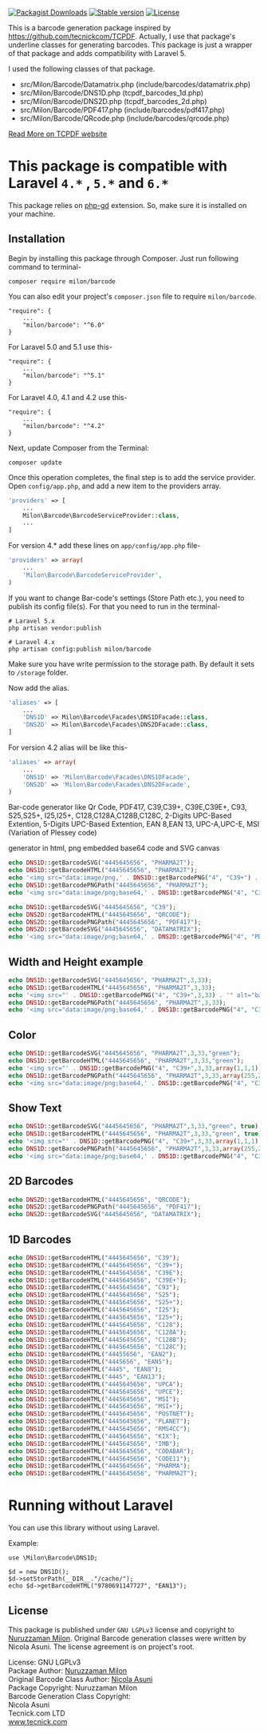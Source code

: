 [![Packagist Downloads](https://img.shields.io/packagist/dt/milon/barcode.svg)](https://packagist.org/packages/milon/barcode) [![Stable version](https://img.shields.io/packagist/v/milon/barcode.svg)](https://packagist.org/packages/milon/barcode) [![License](https://img.shields.io/packagist/l/milon/barcode.svg)](https://packagist.org/packages/milon/barcode)

This is a barcode generation package inspired by <https://github.com/tecnickcom/TCPDF>. Actually, I use that package's underline classes for generating barcodes. This package is just a wrapper of that package and adds compatibility with Laravel 5.

I used the following classes of that package.

- src/Milon/Barcode/Datamatrix.php (include/barcodes/datamatrix.php)
- src/Milon/Barcode/DNS1D.php (tcpdf_barcodes_1d.php)
- src/Milon/Barcode/DNS2D.php (tcpdf_barcodes_2d.php)
- src/Milon/Barcode/PDF417.php (include/barcodes/pdf417.php)
- src/Milon/Barcode/QRcode.php (include/barcodes/qrcode.php)

[Read More on TCPDF website](http://www.tcpdf.org)

# This package is compatible with Laravel `4.*` , `5.*` and `6.*`

This package relies on [php-gd](http://php.net/manual/en/book.image.php) extension. So, make sure it is installed on your machine.

## Installation

Begin by installing this package through Composer. Just run following command to terminal-

```
composer require milon/barcode
```

You can also edit your project's `composer.json` file to require `milon/barcode`.

```
"require": {
    ...
    "milon/barcode": "^6.0"
}
```

For Laravel 5.0 and 5.1 use this-

```
"require": {
    ...
    "milon/barcode": "^5.1"
}
```

For Laravel 4.0, 4.1 and 4.2 use this-

```
"require": {
    ...
    "milon/barcode": "^4.2"
}
```

Next, update Composer from the Terminal:

```
composer update
```

Once this operation completes, the final step is to add the service provider. Open `config/app.php`, and add a new item to the providers array.

```php
'providers' => [
    ...
    Milon\Barcode\BarcodeServiceProvider::class,
    ...
]
```

For version 4.* add these lines on `app/config/app.php` file-

```php
'providers' => array(
    ...
    'Milon\Barcode\BarcodeServiceProvider',
)
```

If you want to change Bar-code's settings (Store Path etc.), you need to publish its config file(s). For that you need to run in the terminal-

```
# Laravel 5.x
php artisan vendor:publish

# Laravel 4.x
php artisan config:publish milon/barcode
```

Make sure you have write permission to the storage path. By default it sets to `/storage` folder.

Now add the alias.

```php
'aliases' => [
    ...
    'DNS1D' => Milon\Barcode\Facades\DNS1DFacade::class,
    'DNS2D' => Milon\Barcode\Facades\DNS2DFacade::class,
]
```

For version 4.2 alias will be like this-

```php
'aliases' => array(
    ...
    'DNS1D' => 'Milon\Barcode\Facades\DNS1DFacade',
    'DNS2D' => 'Milon\Barcode\Facades\DNS2DFacade',
)
```

Bar-code generator like Qr Code, PDF417, C39,C39+, C39E,C39E+, C93, S25,S25+, I25,I25+, C128,C128A,C128B,C128C, 2-Digits UPC-Based Extention, 5-Digits UPC-Based Extention, EAN 8,EAN 13, UPC-A,UPC-E, MSI (Variation of Plessey code)

generator in html, png embedded base64 code and SVG canvas

```php
echo DNS1D::getBarcodeSVG("4445645656", "PHARMA2T");
echo DNS1D::getBarcodeHTML("4445645656", "PHARMA2T");
echo '<img src="data:image/png,' . DNS1D::getBarcodePNG("4", "C39+") . '" alt="barcode"   />';
echo DNS1D::getBarcodePNGPath("4445645656", "PHARMA2T");
echo '<img src="data:image/png;base64,' . DNS1D::getBarcodePNG("4", "C39+") . '" alt="barcode"   />';
```

```php
echo DNS1D::getBarcodeSVG("4445645656", "C39");
echo DNS2D::getBarcodeHTML("4445645656", "QRCODE");
echo DNS2D::getBarcodePNGPath("4445645656", "PDF417");
echo DNS2D::getBarcodeSVG("4445645656", "DATAMATRIX");
echo '<img src="data:image/png;base64,' . DNS2D::getBarcodePNG("4", "PDF417") . '" alt="barcode"   />';
```

## Width and Height example

```php
echo DNS1D::getBarcodeSVG("4445645656", "PHARMA2T",3,33);
echo DNS1D::getBarcodeHTML("4445645656", "PHARMA2T",3,33);
echo '<img src="' . DNS1D::getBarcodePNG("4", "C39+",3,33) . '" alt="barcode"   />';
echo DNS1D::getBarcodePNGPath("4445645656", "PHARMA2T",3,33);
echo '<img src="data:image/png;base64,' . DNS1D::getBarcodePNG("4", "C39+",3,33) . '" alt="barcode"   />';
```

## Color

```php
echo DNS1D::getBarcodeSVG("4445645656", "PHARMA2T",3,33,"green");
echo DNS1D::getBarcodeHTML("4445645656", "PHARMA2T",3,33,"green");
echo '<img src="' . DNS1D::getBarcodePNG("4", "C39+",3,33,array(1,1,1)) . '" alt="barcode"   />';
echo DNS1D::getBarcodePNGPath("4445645656", "PHARMA2T",3,33,array(255,255,0));
echo '<img src="data:image/png;base64,' . DNS1D::getBarcodePNG("4", "C39+",3,33,array(1,1,1)) . '" alt="barcode"   />';
```

## Show Text

```php
echo DNS1D::getBarcodeSVG("4445645656", "PHARMA2T",3,33,"green", true);
echo DNS1D::getBarcodeHTML("4445645656", "PHARMA2T",3,33,"green", true);
echo '<img src="' . DNS1D::getBarcodePNG("4", "C39+",3,33,array(1,1,1), true) . '" alt="barcode"   />';
echo DNS1D::getBarcodePNGPath("4445645656", "PHARMA2T",3,33,array(255,255,0), true);
echo '<img src="data:image/png;base64,' . DNS1D::getBarcodePNG("4", "C39+",3,33,array(1,1,1), true) . '" alt="barcode"   />';
```

## 2D Barcodes

```php
echo DNS2D::getBarcodeHTML("4445645656", "QRCODE");
echo DNS2D::getBarcodePNGPath("4445645656", "PDF417");
echo DNS2D::getBarcodeSVG("4445645656", "DATAMATRIX");
```

## 1D Barcodes

```php
echo DNS1D::getBarcodeHTML("4445645656", "C39");
echo DNS1D::getBarcodeHTML("4445645656", "C39+");
echo DNS1D::getBarcodeHTML("4445645656", "C39E");
echo DNS1D::getBarcodeHTML("4445645656", "C39E+");
echo DNS1D::getBarcodeHTML("4445645656", "C93");
echo DNS1D::getBarcodeHTML("4445645656", "S25");
echo DNS1D::getBarcodeHTML("4445645656", "S25+");
echo DNS1D::getBarcodeHTML("4445645656", "I25");
echo DNS1D::getBarcodeHTML("4445645656", "I25+");
echo DNS1D::getBarcodeHTML("4445645656", "C128");
echo DNS1D::getBarcodeHTML("4445645656", "C128A");
echo DNS1D::getBarcodeHTML("4445645656", "C128B");
echo DNS1D::getBarcodeHTML("4445645656", "C128C");
echo DNS1D::getBarcodeHTML("44455656", "EAN2");
echo DNS1D::getBarcodeHTML("4445656", "EAN5");
echo DNS1D::getBarcodeHTML("4445", "EAN8");
echo DNS1D::getBarcodeHTML("4445", "EAN13");
echo DNS1D::getBarcodeHTML("4445645656", "UPCA");
echo DNS1D::getBarcodeHTML("4445645656", "UPCE");
echo DNS1D::getBarcodeHTML("4445645656", "MSI");
echo DNS1D::getBarcodeHTML("4445645656", "MSI+");
echo DNS1D::getBarcodeHTML("4445645656", "POSTNET");
echo DNS1D::getBarcodeHTML("4445645656", "PLANET");
echo DNS1D::getBarcodeHTML("4445645656", "RMS4CC");
echo DNS1D::getBarcodeHTML("4445645656", "KIX");
echo DNS1D::getBarcodeHTML("4445645656", "IMB");
echo DNS1D::getBarcodeHTML("4445645656", "CODABAR");
echo DNS1D::getBarcodeHTML("4445645656", "CODE11");
echo DNS1D::getBarcodeHTML("4445645656", "PHARMA");
echo DNS1D::getBarcodeHTML("4445645656", "PHARMA2T");
```

# Running without Laravel

You can use this library without using Laravel.

Example:

```
use \Milon\Barcode\DNS1D;

$d = new DNS1D();
$d->setStorPath(__DIR__."/cache/");
echo $d->getBarcodeHTML("9780691147727", "EAN13");
```

## License

This package is published under `GNU LGPLv3` license and copyright to [Nuruzzaman Milon](http://milon.im). Original Barcode generation classes were written by Nicola Asuni. The license agreement is on project's root.

License: GNU LGPLv3<br>
Package Author: [Nuruzzaman Milon](http://milon.im)<br>
Original Barcode Class Author: [Nicola Asuni](http://www.tcpdf.org)<br>
Package Copyright: Nuruzzaman Milon<br>
Barcode Generation Class Copyright:<br>
Nicola Asuni<br>
Tecnick.com LTD<br>
www.tecnick.com
